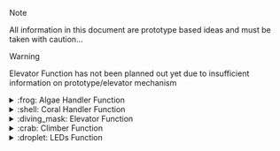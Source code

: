 > [!NOTE]
> All information in this document are prototype based ideas and must be taken with caution...

> [!WARNING]
> Elevator Function has not been planned out yet due to insufficient information on prototype/elevator mechanism
<details>
<summary>:frog: Algae Handler Function</summary>
  Vertical Position -> in robot perimeter
  \
  Horizontal Position -> out of robot perimeter

### Starting Position
  - No Motor Movement: No Spin
  - Solenoid: Vertical Position

### Intake Position
  - Motor Movement: Spin
  - Solenoid: Horizontal Position

### Has Algae
  - Hit Beam Brake
    - Stop Motor
    - No Motor Movement: No Spin
    - Solenoid: Vertical Position
  - Hall Effect Sensor: When magnet gets detected

### Holding Position
  - No Motor Movement: No Spin
  - Solenoid: Vertical Position
  - Hold
    - Limit and Hall Effect both switched: Stop Running
    - Hall Effect w/o Limit: Run until Limit pressed

### Outtake Position
  - Motor Movement: Neg. Spin -> Timed
  - Solenoid: Vertical Position
  - End Hold
</details>
<details>
<summary> :shell: Coral Handler Function </summary>
  Intake Position -> Down Position
  \
  Outtake Lvl 1 Position -> 45 Angle Outtake (+ error)

### Starting Position
  - LR Motor: Right
  - Outtake Motor: No Spin
  - Vertical Motor: Intake Position
  - Elevator Height/Level?

### Intake Position
  - LR Motor: Right
  - Outtake Motor: Neg. Spin
  - Vertical Motor: Intake Position
  - Elevator Height/Level?

## :fishing_pole_and_fish: Reef Positioning States

### Left Trough Position
  - LR Motor: Base off of Odom
  - Motor: Spin
  - Vertical Motor: Outtake Lvl 1 Position
  - Elevator Height/Level?

### Right Trough Position
  - LR Motor: Base off of Odom
  - Motor: Spin
  - Vertical Motor: Outtake Lvl 1 Position
  - Elevator Height/Level?

### Reef Lvl 2/3 Position
  - LR Motor: Base off of Odom
  - Motor: Spin
  - Vertical Motor: Outtake Lvl 2/3 Position
  - Elevator Height/Level?

### Reef Lvl 4 Position
  - LR Motor: Base off of Odom
  - Motor: Spin
  - Vertical Motor: Outtake Lvl 4 Position
  - Elevator Height/Level?
  > ⚠️
  > Do not know about a possible Ending Position.

- Possible Ending Position?
</details>
<details>
<summary> :diving_mask: Elevator Function </summary>

### Intake Position
  - 

### Left/Right Trough Position
  -
  
### Level 2 Position
  -
  
### Level 3 Position
  -
  
### Level 4 Position
  - 
</details>

<details>
<summary> :crab: Climber Function </summary>

### Start Position
  - Up/Down Motor: Up Position, No Spin
  - Clamp Solenoid: Open Position
    
### Ready to Climb Position:
  -  Up/Down Motor: Down Position, Spin
  -  Clamp Solenoid: Open Position

### Clamp Position:
  - Up/Down Motor: Down Position, No Spin
  - Clamp Solenoid: Closed Position
    
### Climbing Position:
  - Up/Down Motor: Up Position, Spin
  - Clamp Solenoid: Closed Position
    
</details>
<details>
<summary> :droplet: LEDs Function </summary>
  - Turned On & Connected: Rainbow
  - Coral Intaked: Green
</details>
